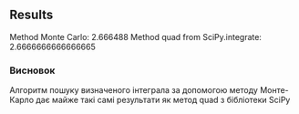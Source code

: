 ## Results

Method Monte Carlo: 2.666488
Method quad from SciPy.integrate: 2.6666666666666665

### Висновок
Алгоритм пошуку визначеного інтеграла за допомогою методу Монте-Карло 
дає майже такі самі результати як метод quad з бібліотеки SciPy